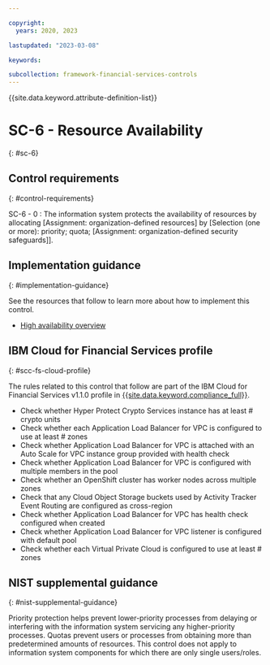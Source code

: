 ```yaml
---

copyright:
  years: 2020, 2023

lastupdated: "2023-03-08"

keywords:

subcollection: framework-financial-services-controls
---
```


{{site.data.keyword.attribute-definition-list}}

               
# SC-6 - Resource Availability
{: #sc-6}

## Control requirements
{: #control-requirements}

SC-6 - 0
    : The information system protects the availability of resources by allocating [Assignment: organization-defined resources] by [Selection (one or more): priority; quota; [Assignment: organization-defined security safeguards]].

## Implementation guidance
{: #implementation-guidance}

See the resources that follow to learn more about how to implement this control.

- [High availability overview](/docs/framework-financial-services?topic=framework-financial-services-shared-high-availability)

## IBM Cloud for Financial Services profile
{: #scc-fs-cloud-profile}

The rules related to this control that follow are part of the IBM Cloud for Financial Services v1.1.0 profile in [{{site.data.keyword.compliance_full}}](/docs/security-compliance?topic=security-compliance-getting-started).

- Check whether Hyper Protect Crypto Services instance has at least # crypto units 
- Check whether each Application Load Balancer for VPC is configured to use at least # zones 
- Check whether Application Load Balancer for VPC is attached with an Auto Scale for VPC instance group provided with health check 
- Check whether Application Load Balancer for VPC is configured with multiple members in the pool 
- Check whether an OpenShift cluster has worker nodes across multiple zones 
- Check that any Cloud Object Storage buckets used by Activity Tracker Event Routing are configured as cross-region 
- Check whether Application Load Balancer for VPC has health check configured when created 
- Check whether Application Load Balancer for VPC listener is configured with default pool 
- Check whether each Virtual Private Cloud is configured to use at least # zones

## NIST supplemental guidance
{: #nist-supplemental-guidance}

Priority protection helps prevent lower-priority processes from delaying or interfering with the information system servicing any higher-priority processes. Quotas prevent users or processes from obtaining more than predetermined amounts of resources. This control does not apply to information system components for which there are only single users/roles.





